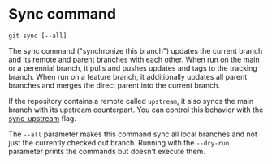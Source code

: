 # Sync command

```
git sync [--all]
```

The sync command ("synchronize this branch") updates the current branch and its
remote and parent branches with each other. When run on the main or a perennial
branch, it pulls and pushes updates and tags to the tracking branch. When run on
a feature branch, it additionally updates all parent branches and merges the
direct parent into the current branch.

If the repository contains a remote called `upstream`, it also syncs the main
branch with its upstream counterpart. You can control this behavior with the
[sync-upstream](../configurations/sync-upstream.md) flag.

The `--all` parameter makes this command sync all local branches and not just
the currently checked out branch. Running with the `--dry-run` parameter prints
the commands but doesn't execute them.
